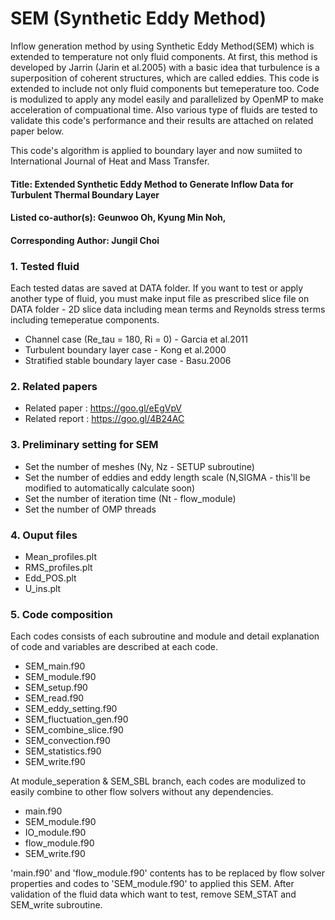 # SEM (Synthetic Eddy Method)
Inflow generation method by using Synthetic Eddy Method(SEM) which is extended to temperature not only fluid components.
At first, this method is developed by Jarrin (Jarin et al.2005) with a basic idea that turbulence is a superposition of coherent structures, 
which are called eddies. This code is extended to include not only fluid components but temeperature too. 
Code is modulized to apply any model easily and parallelized by OpenMP to make acceleration of compuational time.
Also various type of fluids are tested to validate this code's performance and their results are attached on related paper below.

This code's algorithm is applied to boundary layer and now sumiited to International Journal of Heat and Mass Transfer.

#### Title: Extended Synthetic Eddy Method to Generate Inflow Data for Turbulent Thermal Boundary Layer
#### Listed co-author(s): Geunwoo Oh, Kyung Min Noh,
#### Corresponding Author: Jungil Choi

### 1. Tested fluid 
Each tested datas are saved at DATA folder. 
If you want to test or apply another type of fluid, 
you must make input file as prescribed slice file on DATA folder - 2D slice data including mean terms and Reynolds stress terms including temeperatue components. 
  - Channel case (Re_tau = 180, Ri = 0) - Garcia et al.2011 
  - Turbulent boundary layer case - Kong et al.2000
  - Stratified stable boundary layer case - Basu.2006
  
### 2. Related papers  
  - Related paper : https://goo.gl/eEgVpV
  - Related report : https://goo.gl/4B24AC

### 3. Preliminary setting for SEM
  - Set the number of meshes (Ny, Nz - SETUP subroutine)
  - Set the number of eddies and eddy length scale (N,SIGMA - this'll be modified to automatically calculate soon)
  - Set the number of iteration time (Nt - flow_module)
  - Set the number of OMP threads
  
### 4. Ouput files
  - Mean_profiles.plt
  - RMS_profiles.plt
  - Edd_POS.plt
  - U_ins.plt
  
### 5. Code composition 
Each codes consists of each subroutine and module and detail explanation of code and variables are described at each code. 
  - SEM_main.f90
  - SEM_module.f90
  - SEM_setup.f90
  - SEM_read.f90
  - SEM_eddy_setting.f90
  - SEM_fluctuation_gen.f90
  - SEM_combine_slice.f90
  - SEM_convection.f90
  - SEM_statistics.f90
  - SEM_write.f90
  
  At module_seperation & SEM_SBL branch, each codes are modulized to easily combine to other flow solvers without any dependencies.
  - main.f90
  - SEM_module.f90
  - IO_module.f90
  - flow_module.f90
  - SEM_write.f90
    
'main.f90' and 'flow_module.f90' contents has to be replaced by flow solver properties and codes to 'SEM_module.f90' to applied this SEM.
After validation of the fluid data which want to test, remove SEM_STAT and SEM_write subroutine.
  
  
